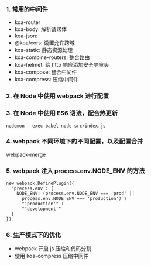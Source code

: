 ### 1. 常用的中间件
- koa-router
- koa-body: 解析请求体
- koa-json: 
- @koa/cors: 设置允许跨域
- koa-static: 静态资源处理
- koa-combine-routers: 整合路由
- koa-helmet: 给 http 响应添加安全响应头
- koa-compose: 整合中间件
- koa-compress: 压缩中间件

### 2. 在 Node 中使用 webpack 进行配置

### 3. 在 Node 中使用 ES6 语法，配合热更新
```nodemon --exec babel-node src/index.js```

### 4. webpack 不同环境下的不同配置，以及配置合并
webpack-merge

### 5. webpack 注入 process.env.NODE_ENV 的方法
```
new webpack.DefinePlugin({
  'precess.env': {
    NODE_ENV: (process.env.NODE_ENV === 'prod' ||
      process.env.NODE_ENV === 'production') ?
      "'production'" :
      "'development'"
  }
})
```

### 6. 生产模式下的优化
- webpack 开启 js 压缩和代码分割
- 使用 koa-compress 压缩中间件